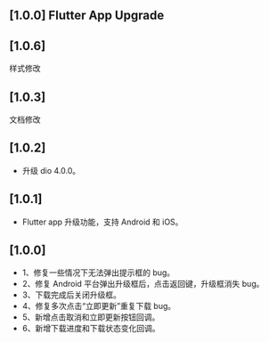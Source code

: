 ## [1.0.0] Flutter App Upgrade

## [1.0.6]

样式修改

## [1.0.3]

文档修改

## [1.0.2]

- 升级 dio 4.0.0。

## [1.0.1]

- Flutter app 升级功能，支持 Android 和 iOS。

## [1.0.0]

- 1、修复一些情况下无法弹出提示框的 bug。
- 2、修复 Android 平台弹出升级框后，点击返回键，升级框消失 bug。
- 3、下载完成后关闭升级框。
- 4、修复多次点击“立即更新”重复下载 bug。
- 5、新增点击取消和立即更新按钮回调。
- 6、新增下载进度和下载状态变化回调。
